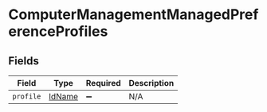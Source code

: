 # ComputerManagementManagedPreferenceProfiles


## Fields

| Field                                   | Type                                    | Required                                | Description                             |
| --------------------------------------- | --------------------------------------- | --------------------------------------- | --------------------------------------- |
| `profile`                               | [IdName](../../models/shared/idname.md) | :heavy_minus_sign:                      | N/A                                     |